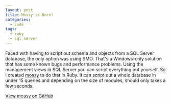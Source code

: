 ```yaml
---
layout: post
title: Mossy is Born!
categories:
  - code
tags:
  - ruby
  - sql server
---
```


Faced with having to script out schema and objects from a SQL Server database, the only option was using SMO. That's a Windows-only solution that has some known bugs and performance problems. Using the management views in SQL Server you can script everything out yourself. So I created [mossy](https://github.com/mroach/mossy) to do that in Ruby. It can script out a whole database in under 15 queries and depending on the size of modules, should only takes a few seconds.

[View mossy on GitHub](https://github.com/mroach/mossy)
